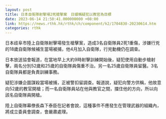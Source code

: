 ```yaml
---
layout: post
title: 日本自衛隊射擊場2死槍擊案　日媒稱疑犯以教官為目標
date: 2023-06-14 21:50:41.000000000 +08:00
link: https://news.rthk.hk/rthk/ch/component/k2/1704830-20230614.htm
categories: rthk
---
```


日本歧阜市陸上自衛隊射擊場發生槍擊案，造成3名自衛隊員2死1重傷，涉嫌行兇的18歲自衛隊候補生當場被捕，他4月加入自衛隊，行兇動機仍在調查。

日本放送協會報道，在當地早上大約9時射擊訓練開始後，疑犯使用自動步槍射擊，兩名分別52歲和25歲的自衛隊員傷重不治。另一名25歲自衛隊員留醫。3名自衛隊員都是負責訓練事務。

疑犯涉嫌企圖謀殺當場被捕，正被警扣留調查。報道說，疑犯向警方供稱，他故意向52歲的教官開槍；而一名自衛隊員站在他與教官之間，擋住他的方向，所以向該名自衛隊員開槍。

陸上自衛隊幕僚長森下泰臣在記者會說，這種事件不應發生在管理武器的組織內，將成立委員會調查，會嚴肅處理。
